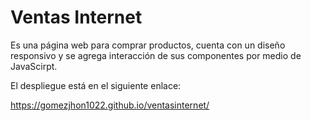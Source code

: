 # Ventas Internet

Es una página web para comprar productos, cuenta con un diseño responsivo y se agrega interacción de sus componentes por medio de JavaScirpt.

El despliegue está en el siguiente enlace:

https://gomezjhon1022.github.io/ventasinternet/
